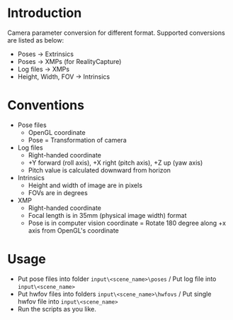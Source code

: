 # Introduction
Camera parameter conversion for different format. Supported conversions are listed as below:
- Poses -> Extrinsics
- Poses -> XMPs (for RealityCapture)
- Log files -> XMPs
- Height, Width, FOV -> Intrinsics

# Conventions
- Pose files
    - OpenGL coordinate
    - Pose = Transformation of camera
- Log files
    - Right-handed coordinate
    - +Y forward (roll axis), +X right (pitch axis), +Z up (yaw axis)
    - Pitch value is calculated downward from horizon
- Intrinsics
    - Height and width of image are in pixels
    - FOVs are in degrees
- XMP
    - Right-handed coordinate
    - Focal length is in 35mm (physical image width) format
    - Pose is in computer vision coordinate = Rotate 180 degree along +x axis from OpenGL's coordinate

# Usage
- Put pose files into folder `input\<scene_name>\poses` / Put log file into `input\<scene_name>`
- Put hwfov files into folders `input\<scene_name>\hwfovs` / Put single hwfov file into `input\<scene_name>`
- Run the scripts as you like.
